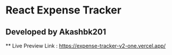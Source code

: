 # React Expense Tracker

## Developed by Akashbk201

** Live Preview Link : https://expense-tracker-v2-one.vercel.app/
